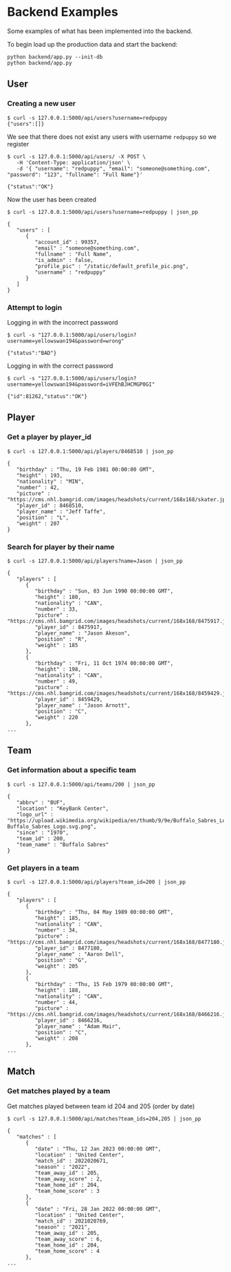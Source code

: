 # Backend Examples
Some examples of what has been implemented into the backend.

To begin load up the production data and start the backend:
```
python backend/app.py --init-db
python backend/app.py
```

## User
### Creating a new user
```
$ curl -s 127.0.0.1:5000/api/users?username=redpuppy
{"users":[]}
```
We see that there does not exist any users with username `redpuppy` so we register
```
$ curl -s 127.0.0.1:5000/api/users/ -X POST \
   -H 'Content-Type: application/json' \
   -d '{ "username": "redpuppy", "email": "someone@something.com", "password": "123", "fullname": "Full Name"}'
```
```
{"status":"OK"}
```
Now the user has been created
```
$ curl -s 127.0.0.1:5000/api/users?username=redpuppy | json_pp
```
```
{
   "users" : [
      {
         "account_id" : 99357,
         "email" : "someone@something.com",
         "fullname" : "Full Name",
         "is_admin" : false,
         "profile_pic" : "/static/default_profile_pic.png",
         "username" : "redpuppy"
      }
   ]
}
```

### Attempt to login
Logging in with the incorrect password
```
$ curl -s "127.0.0.1:5000/api/users/login?username=yellowswan194&password=wrong"
```
```
{"status":"BAD"}
```
Logging in with the correct password
```
$ curl -s "127.0.0.1:5000/api/users/login?username=yellowswan194&password=iVFEhBJHCMGP0GI"
```
```
{"id":81262,"status":"OK"}
```

## Player

### Get a player by player_id
```
$ curl -s 127.0.0.1:5000/api/players/8468510 | json_pp
```
```
{
   "birthday" : "Thu, 19 Feb 1981 00:00:00 GMT",
   "height" : 193,
   "nationality" : "MIN",
   "number" : 42,
   "picture" : "https://cms.nhl.bamgrid.com/images/headshots/current/168x168/skater.jpg",
   "player_id" : 8468510,
   "player_name" : "Jeff Taffe",
   "position" : "L",
   "weight" : 207
}
```

### Search for player by their name
```
$ curl -s 127.0.0.1:5000/api/players?name=Jason | json_pp
```
```
{
   "players" : [
      {
         "birthday" : "Sun, 03 Jun 1990 00:00:00 GMT",
         "height" : 180,
         "nationality" : "CAN",
         "number" : 33,
         "picture" : "https://cms.nhl.bamgrid.com/images/headshots/current/168x168/8475917.jpg",
         "player_id" : 8475917,
         "player_name" : "Jason Akeson",
         "position" : "R",
         "weight" : 185
      },
      {
         "birthday" : "Fri, 11 Oct 1974 00:00:00 GMT",
         "height" : 198,
         "nationality" : "CAN",
         "number" : 49,
         "picture" : "https://cms.nhl.bamgrid.com/images/headshots/current/168x168/8459429.jpg",
         "player_id" : 8459429,
         "player_name" : "Jason Arnott",
         "position" : "C",
         "weight" : 220
      },
...
```

## Team

### Get information about a specific team
```
$ curl -s 127.0.0.1:5000/api/teams/200 | json_pp
```
```
{
   "abbrv" : "BUF",
   "location" : "KeyBank Center",
   "logo_url" : "https://upload.wikimedia.org/wikipedia/en/thumb/9/9e/Buffalo_Sabres_Logo.svg/330px-Buffalo_Sabres_Logo.svg.png",
   "since" : "1970",
   "team_id" : 200,
   "team_name" : "Buffalo Sabres"
}
```

### Get players in a team
```
$ curl -s 127.0.0.1:5000/api/players?team_id=200 | json_pp
```
```
{
   "players" : [
      {
         "birthday" : "Thu, 04 May 1989 00:00:00 GMT",
         "height" : 185,
         "nationality" : "CAN",
         "number" : 34,
         "picture" : "https://cms.nhl.bamgrid.com/images/headshots/current/168x168/8477180.jpg",
         "player_id" : 8477180,
         "player_name" : "Aaron Dell",
         "position" : "G",
         "weight" : 205
      },
      {
         "birthday" : "Thu, 15 Feb 1979 00:00:00 GMT",
         "height" : 188,
         "nationality" : "CAN",
         "number" : 44,
         "picture" : "https://cms.nhl.bamgrid.com/images/headshots/current/168x168/8466216.jpg",
         "player_id" : 8466216,
         "player_name" : "Adam Mair",
         "position" : "C",
         "weight" : 208
      },
...
```

## Match

### Get matches played by a team
Get matches played between team id 204 and 205 (order by date)
```
$ curl -s 127.0.0.1:5000/api/matches?team_ids=204,205 | json_pp
```
```
{
   "matches" : [
      {
         "date" : "Thu, 12 Jan 2023 00:00:00 GMT",
         "location" : "United Center",
         "match_id" : 2022020671,
         "season" : "2022",
         "team_away_id" : 205,
         "team_away_score" : 2,
         "team_home_id" : 204,
         "team_home_score" : 3
      },
      {
         "date" : "Fri, 28 Jan 2022 00:00:00 GMT",
         "location" : "United Center",
         "match_id" : 2021020769,
         "season" : "2021",
         "team_away_id" : 205,
         "team_away_score" : 6,
         "team_home_id" : 204,
         "team_home_score" : 4
      },
...
```